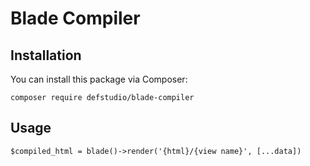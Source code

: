 # Blade Compiler

## Installation
You can install this package via Composer:

`composer require defstudio/blade-compiler`

## Usage

```blade
$compiled_html = blade()->render('{html}/{view name}', [...data])
```
